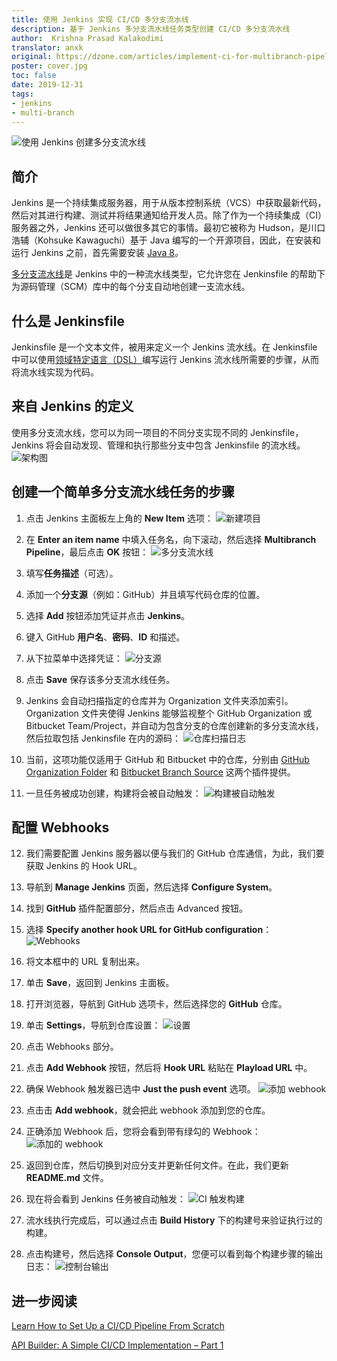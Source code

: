 ```yaml
---
title: 使用 Jenkins 实现 CI/CD 多分支流水线
description: 基于 Jenkins 多分支流水线任务类型创建 CI/CD 多分支流水线
author:  Krishna Prasad Kalakodimi
translator: anxk
original: https://dzone.com/articles/implement-ci-for-multibranch-pipeline-in-jenkins
poster: cover.jpg
toc: false
date: 2019-12-31
tags:
- jenkins
- multi-branch
---
```


![使用 Jenkins 创建多分支流水线](cover.jpg)

## 简介

Jenkins 是一个持续集成服务器，用于从版本控制系统（VCS）中获取最新代码，然后对其进行构建、测试并将结果通知给开发人员。除了作为一个持续集成（CI）服务器之外，Jenkins 还可以做很多其它的事情。最初它被称为 Hudson，是川口浩辅（Kohsuke Kawaguchi）基于 Java 编写的一个开源项目，因此，在安装和运行 Jenkins 之前，首先需要安装 [Java 8](https://dzone.com/articles/how-to-install-jdk-8-on-linux-operating-system-vid)。

[多分支流水线](https://dzone.com/refcardz/declarative-pipeline-with-jenkins)是 Jenkins 中的一种流水线类型，它允许您在 Jenkinsfile 的帮助下为源码管理（SCM）库中的每个分支自动地创建一支流水线。

## 什么是 Jenkinsfile

Jenkinsfile 是一个文本文件，被用来定义一个 Jenkins 流水线。在 Jenkinsfile 中可以使用[领域特定语言（DSL）](https://dzone.com/articles/kotlin-dsl-from-theory-to-practice)编写运行 Jenkins 流水线所需要的步骤，从而将流水线实现为代码。

## 来自 Jenkins 的定义

使用多分支流水线，您可以为同一项目的不同分支实现不同的 Jenkinsfile，Jenkins 将会自动发现、管理和执行那些分支中包含 Jenkinsfile 的流水线。
![架构图](multibranch-pipeline.png)

## 创建一个简单多分支流水线任务的步骤

1. 点击 Jenkins 主面板左上角的 **New Item** 选项：
![新建项目](new-item.png)

2. 在 **Enter an item name** 中填入任务名，向下滚动，然后选择 **Multibranch Pipeline**，最后点击 **OK** 按钮：
![多分支流水线](select-multibranch.png)

3. 填写**任务描述**（可选）。

4. 添加一个**分支源**（例如：GitHub）并且填写代码仓库的位置。

5. 选择 **Add** 按钮添加凭证并点击 **Jenkins**。

6. 键入 GitHub **用户名**、**密码**、**ID** 和描述。

7. 从下拉菜单中选择凭证：
![分支源](select-repo.png)

8. 点击 **Save** 保存该多分支流水线任务。

9. Jenkins 会自动扫描指定的仓库并为 Organization 文件夹添加索引。Organization 文件夹使得 Jenkins 能够监视整个 GitHub Organization 或 Bitbucket Team/Project，并自动为包含分支的仓库创建新的多分支流水线，然后拉取包括 Jenkinsfile 在内的源码：
![仓库扫描日志](scanning.png)

10. 当前，这项功能仅适用于 GitHub 和 Bitbucket 中的仓库，分别由 [GitHub Organization Folder](https://plugins.jenkins.io/github-organization-folder) 和 [Bitbucket Branch Source](https://plugins.jenkins.io/cloudbees-bitbucket-branch-source) 这两个插件提供。

11. 一旦任务被成功创建，构建将会被自动触发：
![构建被自动触发](jobs.png)

## 配置 Webhooks

12. 我们需要配置 Jenkins 服务器以便与我们的 GitHub 仓库通信，为此，我们要获取 Jenkins 的 Hook URL。

13. 导航到 **Manage Jenkins** 页面，然后选择 **Configure System**。

14. 找到 **GitHub** 插件配置部分，然后点击 Advanced 按钮。

15. 选择 **Specify another hook URL for GitHub configuration**：
![Webhooks](n-ci-sepcify-hook.png)

16. 将文本框中的 URL 复制出来。

17. 单击 **Save**，返回到 Jenkins 主面板。

18. 打开浏览器，导航到 GitHub 选项卡，然后选择您的 **GitHub** 仓库。

19. 单击 **Settings**，导航到仓库设置：
![设置](settings.png)

20. 点击 Webhooks 部分。

21. 点击 **Add Webhook** 按钮，然后将 **Hook URL** 粘贴在 **Playload URL** 中。

22. 确保 Webhook 触发器已选中 **Just the push event** 选项。
![添加 webhook](add-webhook.png)

23. 点击击 **Add webhook**，就会把此 webhook 添加到您的仓库。

24. 正确添加 Webhook 后，您将会看到带有绿勾的 Webhook：
![添加的 webhook](green-tick.png)

25. 返回到仓库，然后切换到对应分支并更新任何文件。在此，我们更新 **README.md** 文件。

26. 现在将会看到 Jenkins 任务被自动触发：
![CI 触发构建](cicd.png)

27. 流水线执行完成后，可以通过点击 **Build History** 下的构建号来验证执行过的构建。

28. 点击构建号，然后选择 **Console Output**，您便可以看到每个构建步骤的输出日志：
![控制台输出](console-output.png)

## 进一步阅读

[Learn How to Set Up a CI/CD Pipeline From Scratch](https://dzone.com/articles/learn-how-to-setup-a-cicd-pipeline-from-scratch)

[API Builder: A Simple CI/CD Implementation – Part 1](https://dzone.com/articles/api-builder-a-simple-cicd-implementation-part-1)
